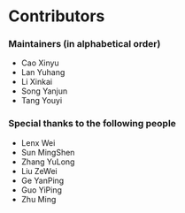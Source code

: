 # Contributors

### Maintainers (in alphabetical order)

* Cao Xinyu
* Lan Yuhang
* Li Xinkai
* Song Yanjun
* Tang Youyi

### Special thanks to the following people

* Lenx Wei
* Sun MingShen
* Zhang YuLong
* Liu ZeWei
* Ge YanPing
* Guo YiPing
* Zhu Ming
